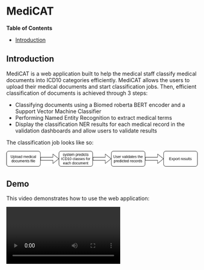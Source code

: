 
# MediCAT

<!-- START doctoc generated TOC please keep comment here to allow auto update -->
<!-- DON'T EDIT THIS SECTION, INSTEAD RE-RUN doctoc TO UPDATE -->
**Table of Contents**

- [Introduction](#introduction)

<!-- END doctoc generated TOC please keep comment here to allow auto update -->

## Introduction
MediCAT is a web application built to help the medical staff classify medical documents into ICD10 categories 
efficiently. MediCAT allows the users to upload their medical documents and start classification jobs. Then, efficient 
classification of documents is achieved through 3 steps:
* Classifying documents using a Biomed roberta BERT encoder and a Support Vector Machine Classifier
* Performing Named Entity Recognition to extract medical terms
* Display the classification NER results for each medical record in the validation dashboards and allow users to 
  validate results
  
The classification job looks like so:

![](./assets/medicat-workflow-overview.png)

## Demo
This video demonstrates how to use the web application:

![](./assets/MediCAT-demo.mp4)
